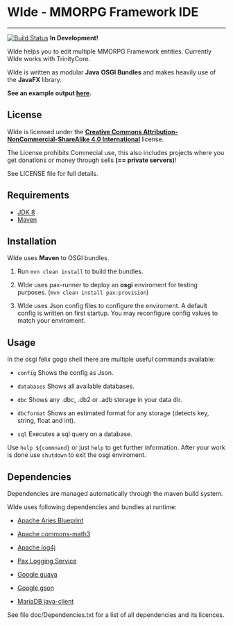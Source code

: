 # WIde - MMORPG Framework IDE #
---------------------------------
[![Build Status](https://travis-ci.org/Naios/WIde.svg?branch=master)](https://travis-ci.org/Naios/WIde) **In Development!**

WIde helps you to edit multiple MMORPG Framework entities.
Currently WIde works with TrinityCore.

WIde is written as modular **Java** **OSGI Bundles** and makes heavily use of the **JavaFX** library.

**See an example output [here](https://gist.github.com/Naios/634b0bfbc04e56165f96).**

License
-------------
WIde is licensed under the [**Creative Commons Attribution-NonCommercial-ShareAlike 4.0 International**](http://creativecommons.org/licenses/by-nc-sa/4.0/) license.

The License prohibits Commecial use, this also includes projects where you get donations or money through sells **(== private servers)**!

See LICENSE file for full details.

Requirements
---------------
- [JDK 8](http://www.oracle.com/technetwork/java/javase/downloads/jdk8-downloads-2133151.html)
- [Maven](http://maven.apache.org)

Installation
--------------
WIde uses **Maven** to OSGI bundles.

1. Run `mvn clean install` to build the bundles.

2. WIde uses pax-runner to deploy an **osgi** enviroment for testing purposes. (`mvn clean install pax:provision`)

3. WIde uses Json config files to configure the enviroment. A default config is written on first startup. You may reconfigure config values to match your enviroment.

Usage
-------------
In the osgi felix gogo shell there are multiple useful commands available:

- `config` Shows the config as Json.

- `databases` Shows all available databases.

- `dbc` Shows any .dbc, .db2 or .adb storage in your data dir.

- `dbcformat` Shows an estimated format for any storage (detects key, string, float and int).

- `sql` Executes a sql query on a database.

Use `help ${commnand}` or just `help` to get further information.
After your work is done use `shutdown` to exit the osgi enviroment.

Dependencies
--------------
Dependencies are managed automatically through the maven build system.

WIde uses following dependencies and bundles at runtime:

- [Apache Aries Blueprint](http://aries.apache.org/)

- [Apache commons-math3](http://commons.apache.org/proper/commons-math/)

- [Apache log4j](http://logging.apache.org/log4j/2.x/)

- [Pax Logging Service](https://ops4j1.jira.com/wiki/display/paxlogging/Pax+Logging)

- [Google guava](https://github.com/google/guava/)

- [Google gson](https://code.google.com/p/google-gson/)

- [MariaDB java-client](https://mariadb.com/kb/en/mariadb/client-libraries/mariadb-java-client/)

See file doc/Dependencies.txt for a list of all dependencies and its licences.
